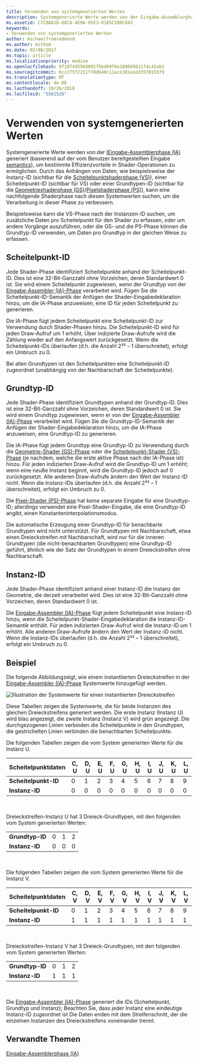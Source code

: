 ```yaml
---
title: Verwenden von systemgenerierten Werten
description: Systemgenerierte Werte werden von der Eingabe-Assemblerphase (IA) generiert (basierend auf der vom Benutzer bereitgestellten Eingabesemantik), um bestimmte Effizienzvorteile in Shader-Operationen zu ermöglichen.
ms.assetid: C7CBA81D-68CA-4E9A-95E3-8185C280C843
keywords:
- Verwenden von systemgenerierten Werten
author: michaelfromredmond
ms.author: mithom
ms.date: 02/08/2017
ms.topic: article
ms.localizationpriority: medium
ms.openlocfilehash: 9f187495568892f5b489f6e109669811f4c45ab1
ms.sourcegitcommit: 6cc275f2151f78db40c11ace381ee2d35f0155f9
ms.translationtype: MT
ms.contentlocale: de-DE
ms.lasthandoff: 10/26/2018
ms.locfileid: "5561526"
---
```

# <a name="span-iddirect3dconceptsusingsystem-generatedvaluesspanusing-system-generated-values"></a><span id="direct3dconcepts.using_system-generated_values"></span>Verwenden von systemgenerierten Werten


Systemgenerierte Werte werden von der [IEingabe-Assemblerphase (IA)](input-assembler-stage--ia-.md) generiert (basierend auf der vom Benutzer bereitgestellten Eingabe [semantics](https://msdn.microsoft.com/library/windows/desktop/bb509647)), um bestimmte Effizienzvorteile in Shader-Operationen zu ermöglichen. Durch das Anhängen von Daten, wie beispielsweise der Instanz-ID (sichtbar für die [Scheitelpunktshaderphase (VS)](vertex-shader-stage--vs-.md)), einer Scheitelpunkt-ID (sichtbar für VS) oder einer Grundtypen-ID (sichtbar für die [Geometrieshaderphase (GS)](geometry-shader-stage--gs-.md)/[Pixelshaderphase (PS)](pixel-shader-stage--ps-.md)), kann eine nachfolgende Shaderphase nach diesen Systemwerten suchen, um die Verarbeitung in dieser Phase zu verbessern.

Beispielsweise kann die VS-Phase nach der Instanzen-ID suchen, um zusätzliche Daten pro Scheitelpunkt für den Shader zu erfassen, oder um andere Vorgänge auszuführen, oder die GS- und die PS-Phase können die Grundtyp-ID verwenden, um Daten pro Grundtyp in der gleichen Weise zu erfassen.

## <a name="span-idvertexidspanspan-idvertexidspanspan-idvertexidspanvertexid"></a><span id="VertexID"></span><span id="vertexid"></span><span id="VERTEXID"></span>Scheitelpunkt-ID


Jede Shader-Phase identifiziert Scheitelpunkte anhand der Scheitelpunkt-ID. Dies ist eine 32-Bit-Ganzzahl ohne Vorzeichen, deren Standardwert 0 ist. Sie wird einem Scheitelpunkt zugewiesen, wenn der Grundtyp von der [Eingabe-Assembler (IA)-Phase](input-assembler-stage--ia-.md) verarbeitet wird. Fügen Sie die Scheitelpunkt-ID-Semantik der Anfügen der Shader-Eingabedeklaration hinzu, um die IA-Phase anzuweisen, eine ID für jeden Scheitelpunkt zu generieren.

Die IA-Phase fügt jedem Scheitelpunkt eine Scheitelpunkt-ID zur Verwendung durch Shader-Phasen hinzu. Die Scheitelpunkt-ID wird für jeden Draw-Aufruf um 1 erhöht. Über indizierte Draw-Aufrufe wird die Zählung wieder auf den Anfangswert zurückgesetzt. Wenn die Scheitelpunkt-IDs überlaufen (d.h. die Anzahl 2³² – 1 überschreitet), erfolgt ein Umbruch zu 0.

Bei allen Grundtypen ist den Scheitelpunkten eine Scheitelpunkt-ID zugeordnet (unabhängig von der Nachbarschaft der Scheitelpunkte).

## <a name="span-idprimitiveidspanspan-idprimitiveidspanspan-idprimitiveidspanprimitiveid"></a><span id="PrimitiveID"></span><span id="primitiveid"></span><span id="PRIMITIVEID"></span>Grundtyp-ID


Jede Shader-Phase identifiziert Grundtypen anhand der Grundtyp-ID. Dies ist eine 32-Bit-Ganzzahl ohne Vorzeichen, deren Standardwert 0 ist. Sie wird einem Grundtyp zugewiesen, wenn er von der [Eingabe-Assembler (IA)-Phase](input-assembler-stage--ia-.md) verarbeitet wird. Fügen Sie die Grundtyp-ID-Semantik der Anfügen der Shader-Eingabedeklaration hinzu, um die IA-Phase anzuweisen, eine Grundtyp-ID zu generieren.

Die IA-Phase fügt jedem Grundtyp eine Grundtyp-ID zu Verwendung durch die [Geometrie-Shader (GS)-Phase](geometry-shader-stage--gs-.md) oder die [Scheitelpunkt-Shader (VS)-Phase](vertex-shader-stage--vs-.md) (je nachdem, welche die erste aktive Phase nach der IA-Phase ist) hinzu. Für jeden indizierten Draw-Aufruf wird die Grundtyp-ID um 1 erhöht; wenn eine neu8e Instanz beginnt, wird die Grundtyp-ID jedoch auf 0 zurückgesetzt. Alle anderen Draw-Aufrufe ändern den Wert der Instanz-ID nicht. Wenn die Instanz-IDs überlaufen (d.h. die Anzahl 2³² – 1 überschreitet), erfolgt ein Umbruch zu 0.

Die [Pixel-Shader (PS)-Phase](pixel-shader-stage--ps-.md) hat keine separate Eingabe für eine Grundtyp-ID; allerdings verwendet eine Pixel-Shader-Eingabe, die eine Grundtyp-ID angibt, einen Konstanteninterpolationsmodus.

Die automatische Erzeugung einer Grundtyp-ID für benachbarte Grundtypen wird nicht unterstützt. Für Grundtypen mit Nachbarschaft, etwa einen Dreieckstreifen mit Nachbarschaft, wird nur für die inneren Grundtypen (die nicht-benachbarten Grundtypen) eine Grundtyp-ID geführt, ähnlich wie der Satz der Grundtypen in einem Dreieckstreifen ohne Nachbarschaft.

## <a name="span-idinstanceidspanspan-idinstanceidspanspan-idinstanceidspaninstanceid"></a><span id="InstanceID"></span><span id="instanceid"></span><span id="INSTANCEID"></span>Instanz-ID


Jede Shader-Phase identifiziert anhand einer Instanz-ID die Instanz der Geometrie, die derzeit verarbeitet wird. Dies ist eine 32-Bit-Ganzzahl ohne Vorzeichen, deren Standardwert 0 ist.

Die [Eingabe-Assembler (IA)-Phase](input-assembler-stage--ia-.md) fügt jedem Scheitelpunkt eine Instanz-ID hinzu, wenn die Scheitelpunkt-Shader-Eingabedeklaration die Instanz-ID-Semantik enthält. Für jeden indizierten Draw-Aufruf wird die Instanz-ID um 1 erhöht. Alle anderen Draw-Aufrufe ändern den Wert der Instanz-ID nicht. Wenn die Instanz-IDs überlaufen (d.h. die Anzahl 2³² – 1 überschreitet), erfolgt ein Umbruch zu 0.

## <a name="span-idexamplespanspan-idexamplespanspan-idexamplespanexample"></a><span id="Example"></span><span id="example"></span><span id="EXAMPLE"></span>Beispiel


Die folgende Abbildungzeigt, wie einem instantiierten Dreieckstreifen in der [Eingabe-Assembler (IA)-Phase](input-assembler-stage--ia-.md) Systemwerte hinzugefügt werden.

![Illustration der Systemwerte für einen instantiierten Dreieckstreifen](images/d3d10-ia-example.png)

Diese Tabellen zeigen die Systemwerte, die für beide Instanzen des gleichen Dreieckstreifens generiert werden. Die erste Instanz (Instanz U) wird blau angezeigt, die zweite Instanz (Instanz V) wird grün angezeigt. Die durchgezogenen Linien verbinden die Scheitelpunkte in den Grundtypen, die gestrichelten Linien verbinden die benachbarten Scheitelpunkte.

Die folgenden Tabellen zeigen die vom System generierten Werte für die Instanz U.

| Scheitelpunktdaten    | C, U | D, U | E, U | F, U | G, U | H, U | I, U | J, U | K, U | L, U |
|----------------|-----|-----|-----|-----|-----|-----|-----|-----|-----|-----|
| **Scheitelpunkt-ID**   | 0   | 1   | 2   | 3   | 4   | 5   | 6   | 7   | 8   | 9   |
| **Instanz-ID** | 0   | 0   | 0   | 0   | 0   | 0   | 0   | 0   | 0   | 0   |

 

Dreieckstreifen-Instanz U hat 3 Dreieck-Grundtypen, mit den folgenden vom System generierten Werten:

|                 |     |     |     |
|-----------------|-----|-----|-----|
| **Grundtyp-ID** | 0   | 1   | 2   |
| **Instanz-ID**  | 0   | 0   | 0   |

 

Die folgenden Tabellen zeigen die vom System generierten Werte für die Instanz V.

| Scheitelpunktdaten    | C, V | D, V | E, V | F, V | G, V | H, V | I, V | J, V | K, V | L, V |
|----------------|-----|-----|-----|-----|-----|-----|-----|-----|-----|-----|
| **Scheitelpunkt-ID**   | 0   | 1   | 2   | 3   | 4   | 5   | 6   | 7   | 8   | 9   |
| **Instanz-ID** | 1   | 1   | 1   | 1   | 1   | 1   | 1   | 1   | 1   | 1   |

 

Dreieckstreifen-Instanz V hat 3 Dreieck-Grundtypen, mit den folgenden vom System generierten Werten:

|                 |     |     |     |
|-----------------|-----|-----|-----|
| **Grundtyp-ID** | 0   | 1   | 2   |
| **Instanz-ID**  | 1   | 1   | 1   |

 

Die [Eingabe-Assembler (IA)-Phase](input-assembler-stage--ia-.md) generiert die IDs (Scheitelpunkt, Grundtyp und Instanz); Beachten Sie, dass jeder Instanz eine eindeutige Instanz-ID zugeordnet ist Die Daten enden mit dem Streifenschnitt, der die einzelnen Instanzen des Dreieckstreifens voneinander trennt.

## <a name="span-idrelated-topicsspanrelated-topics"></a><span id="related-topics"></span>Verwandte Themen


[Eingabe-Assemblerphase (IA)](input-assembler-stage--ia-.md)

 

 




